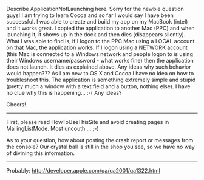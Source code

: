 Describe ApplicationNotLaunching here.
Sorry for the newbie question guys!
I am trying to learn Cocoa and so far I would say I have been successful. I was able to create and build my app on my MacBook (intel) and it works great.
I copied the application to another Mac (PPC) and when launching it, it shows up in the dock and then dies (disappears silently).
What I was able to find is, if I logon to the PPC Mac using a LOCAL account on that Mac, the application works.
If I logon using a NETWORK account (this Mac is connected to a Windows network and people logon to is using their Windows username/password - what works fine) then the application does not launch.
It dies as explained above.
Any ideas why such behavior would happen???
As I am new to OS X and Cocoa I have no idea on how to troubleshoot this.
The application is something extremely simple and stupid (pretty much a window with a text field and a button, nothing else).
I have no clue why this is happening... :-(
Any ideas?

Cheers!

----

First, please read HowToUseThisSite and avoid creating pages in MailingListMode. Most uncouth ... ;-)

As to your question, how about posting the crash report or messages from the console? Our crystal ball is still in the shop you see, so we have no way of divining this information.

----

Probably: http://developer.apple.com/qa/qa2001/qa1322.html
